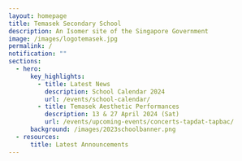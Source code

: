 ```yaml
---
layout: homepage
title: Temasek Secondary School
description: An Isomer site of the Singapore Government
image: /images/logotemasek.jpg
permalink: /
notification: ""
sections:
  - hero:
      key_highlights:
        - title: Latest News
          description: School Calendar 2024
          url: /events/school-calendar/
        - title: Temasek Aesthetic Performances
          description: 13 & 27 April 2024 (Sat)
          url: /events/upcoming-events/concerts-tapdat-tapbac/
      background: /images/2023schoolbanner.png
  - resources:
      title: Latest Announcements
---
```

